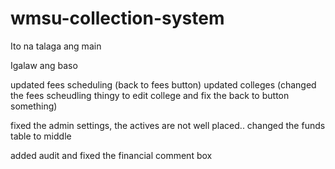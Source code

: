 # wmsu-collection-system
Ito na talaga ang main

Igalaw ang baso


updated fees scheduling (back to fees button) updated colleges (changed the fees scheudling thingy to edit college and fix the back to button something)

fixed the admin settings, the actives are not well placed.. changed the funds table to middle

added audit and fixed the financial comment box 
